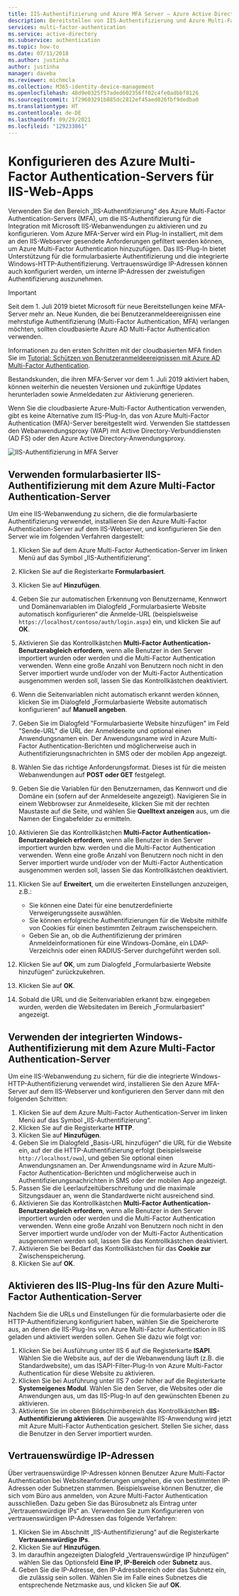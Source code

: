 ```yaml
---
title: IIS-Authentifizierung und Azure MFA Server – Azure Active Directory
description: Bereitstellen von IIS-Authentifizierung und Azure Multi-Factor Authentication-Server
services: multi-factor-authentication
ms.service: active-directory
ms.subservice: authentication
ms.topic: how-to
ms.date: 07/11/2018
ms.author: justinha
author: justinha
manager: daveba
ms.reviewer: michmcla
ms.collection: M365-identity-device-management
ms.openlocfilehash: 48d9e0325f57aded602356ff02c4fe0adbbf8126
ms.sourcegitcommit: 1f29603291b885dc2812ef45aed026fbf9dedba0
ms.translationtype: HT
ms.contentlocale: de-DE
ms.lasthandoff: 09/29/2021
ms.locfileid: "129233861"
---
```

# <a name="configure-azure-multi-factor-authentication-server-for-iis-web-apps"></a>Konfigurieren des Azure Multi-Factor Authentication-Servers für IIS-Web-Apps

Verwenden Sie den Bereich „IIS-Authentifizierung“ des Azure Multi-Factor Authentication-Servers (MFA), um die IIS-Authentifizierung für die Integration mit Microsoft IIS-Webanwendungen zu aktivieren und zu konfigurieren. Vom Azure MFA-Server wird ein Plug-In installiert, mit dem an den IIS-Webserver gesendete Anforderungen gefiltert werden können, um Azure Multi-Factor Authentication hinzuzufügen. Das IIS-Plug-In bietet Unterstützung für die formularbasierte Authentifizierung und die integrierte Windows-HTTP-Authentifizierung. Vertrauenswürdige IP-Adressen können auch konfiguriert werden, um interne IP-Adressen der zweistufigen Authentifizierung auszunehmen.

> [!IMPORTANT]
> Seit dem 1. Juli 2019 bietet Microsoft für neue Bereitstellungen keine MFA-Server mehr an. Neue Kunden, die bei Benutzeranmeldeereignissen eine mehrstufige Authentifizierung (Multi-Factor Authentication, MFA) verlangen möchten, sollten cloudbasierte Azure AD Multi-Factor Authentication verwenden.
>
> Informationen zu den ersten Schritten mit der cloudbasierten MFA finden Sie im [Tutorial: Schützen von Benutzeranmeldeereignissen mit Azure AD Multi-Factor Authentication](tutorial-enable-azure-mfa.md).
>
> Bestandskunden, die ihren MFA-Server vor dem 1. Juli 2019 aktiviert haben, können weiterhin die neuesten Versionen und zukünftige Updates herunterladen sowie Anmeldedaten zur Aktivierung generieren.
>
> Wenn Sie die cloudbasierte Azure-Multi-Factor Authentication verwenden, gibt es keine Alternative zum IIS-Plug-In, das von Azure Multi-Factor Authentication (MFA)-Server bereitgestellt wird. Verwenden Sie stattdessen den Webanwendungsproxy (WAP) mit Active Directory-Verbunddiensten (AD FS) oder den Azure Active Directory-Anwendungsproxy.

![IIS-Authentifizierung in MFA Server](./media/howto-mfaserver-iis/iis.png)

## <a name="using-form-based-iis-authentication-with-azure-multi-factor-authentication-server"></a>Verwenden formularbasierter IIS-Authentifizierung mit dem Azure Multi-Factor Authentication-Server

Um eine IIS-Webanwendung zu sichern, die die formularbasierte Authentifizierung verwendet, installieren Sie den Azure Multi-Factor Authentication-Server auf dem IIS-Webserver, und konfigurieren Sie den Server wie im folgenden Verfahren dargestellt:

1. Klicken Sie auf dem Azure Multi-Factor Authentication-Server im linken Menü auf das Symbol „IIS-Authentifizierung“.
2. Klicken Sie auf die Registerkarte **Formularbasiert**.
3. Klicken Sie auf **Hinzufügen**.
4. Geben Sie zur automatischen Erkennung von Benutzername, Kennwort und Domänenvariablen im Dialogfeld „Formularbasierte Website automatisch konfigurieren“ die Anmelde-URL (beispielsweise `https://localhost/contoso/auth/login.aspx`) ein, und klicken Sie auf **OK**.
5. Aktivieren Sie das Kontrollkästchen **Multi-Factor Authentication-Benutzerabgleich erfordern**, wenn alle Benutzer in den Server importiert wurden oder werden und die Multi-Factor Authentication verwenden. Wenn eine große Anzahl von Benutzern noch nicht in den Server importiert wurde und/oder von der Multi-Factor Authentication ausgenommen werden soll, lassen Sie das Kontrollkästchen deaktiviert.
6. Wenn die Seitenvariablen nicht automatisch erkannt werden können, klicken Sie im Dialogfeld „Formularbasierte Website automatisch konfigurieren“ auf **Manuell angeben**.
7. Geben Sie im Dialogfeld "Formularbasierte Website hinzufügen" im Feld "Sende-URL" die URL der Anmeldeseite und optional einen Anwendungsnamen ein. Der Anwendungsname wird in Azure Multi-Factor Authentication-Berichten und möglicherweise auch in Authentifizierungsnachrichten in SMS oder der mobilen App angezeigt.
8. Wählen Sie das richtige Anforderungsformat. Dieses ist für die meisten Webanwendungen auf **POST oder GET** festgelegt.
9. Geben Sie die Variablen für den Benutzernamen, das Kennwort und die Domäne ein (sofern auf der Anmeldeseite angezeigt). Navigieren Sie in einem Webbrowser zur Anmeldeseite, klicken Sie mit der rechten Maustaste auf die Seite, und wählen Sie **Quelltext anzeigen** aus, um die Namen der Eingabefelder zu ermitteln.
10. Aktivieren Sie das Kontrollkästchen **Multi-Factor Authentication-Benutzerabgleich erfordern**, wenn alle Benutzer in den Server importiert wurden bzw. werden und die Multi-Factor Authentication verwenden. Wenn eine große Anzahl von Benutzern noch nicht in den Server importiert wurde und/oder von der Multi-Factor Authentication ausgenommen werden soll, lassen Sie das Kontrollkästchen deaktiviert.
11. Klicken Sie auf **Erweitert**, um die erweiterten Einstellungen anzuzeigen, z.B.:

    - Sie können eine Datei für eine benutzerdefinierte Verweigerungsseite auswählen.
    - Sie können erfolgreiche Authentifizierungen für die Website mithilfe von Cookies für einen bestimmten Zeitraum zwischenspeichern.
    - Geben Sie an, ob die Authentifizierung der primären Anmeldeinformationen für eine Windows-Domäne, ein LDAP-Verzeichnis oder einen RADIUS-Server durchgeführt werden soll.

12. Klicken Sie auf **OK**, um zum Dialogfeld „Formularbasierte Website hinzufügen“ zurückzukehren.
13. Klicken Sie auf **OK**.
14. Sobald die URL und die Seitenvariablen erkannt bzw. eingegeben wurden, werden die Websitedaten im Bereich „Formularbasiert“ angezeigt.

## <a name="using-integrated-windows-authentication-with-azure-multi-factor-authentication-server"></a>Verwenden der integrierten Windows-Authentifizierung mit dem Azure Multi-Factor Authentication-Server

Um eine IIS-Webanwendung zu sichern, für die die integrierte Windows-HTTP-Authentifizierung verwendet wird, installieren Sie den Azure MFA-Server auf dem IIS-Webserver und konfigurieren den Server dann mit den folgenden Schritten:

1. Klicken Sie auf dem Azure Multi-Factor Authentication-Server im linken Menü auf das Symbol „IIS-Authentifizierung“.
2. Klicken Sie auf die Registerkarte **HTTP**.
3. Klicken Sie auf **Hinzufügen**.
4. Geben Sie im Dialogfeld „Basis-URL hinzufügen“ die URL für die Website ein, auf der die HTTP-Authentifizierung erfolgt (beispielsweise `http://localhost/owa`), und geben Sie optional einen Anwendungsnamen an. Der Anwendungsname wird in Azure Multi-Factor Authentication-Berichten und möglicherweise auch in Authentifizierungsnachrichten in SMS oder der mobilen App angezeigt.
5. Passen Sie die Leerlaufzeitüberschreitung und die maximale Sitzungsdauer an, wenn die Standardwerte nicht ausreichend sind.
6. Aktivieren Sie das Kontrollkästchen **Multi-Factor Authentication-Benutzerabgleich erfordern**, wenn alle Benutzer in den Server importiert wurden oder werden und die Multi-Factor Authentication verwenden. Wenn eine große Anzahl von Benutzern noch nicht in den Server importiert wurde und/oder von der Multi-Factor Authentication ausgenommen werden soll, lassen Sie das Kontrollkästchen deaktiviert.
7. Aktivieren Sie bei Bedarf das Kontrollkästchen für das **Cookie zur** Zwischenspeicherung.
8. Klicken Sie auf **OK**.

## <a name="enable-iis-plug-ins-for-azure-multi-factor-authentication-server"></a>Aktivieren des IIS-Plug-Ins für den Azure Multi-Factor Authentication-Server

Nachdem Sie die URLs und Einstellungen für die formularbasierte oder die HTTP-Authentifizierung konfiguriert haben, wählen Sie die Speicherorte aus, an denen die IIS-Plug-Ins von Azure Multi-Factor Authentication in IIS geladen und aktiviert werden sollen. Gehen Sie dazu wie folgt vor:

1. Klicken Sie bei Ausführung unter IIS 6 auf die Registerkarte **ISAPI**. Wählen Sie die Website aus, auf der die Webanwendung läuft (z.B. die Standardwebsite), um das ISAPI-Filter-Plug-In von Azure Multi-Factor Authentication für diese Website zu aktivieren.
2. Klicken Sie bei Ausführung unter IIS 7 oder höher auf die Registerkarte **Systemeigenes Modul**. Wählen Sie den Server, die Websites oder die Anwendungen aus, um das IIS-Plug-In auf den gewünschten Ebenen zu aktivieren.
3. Aktivieren Sie im oberen Bildschirmbereich das Kontrollkästchen **IIS-Authentifizierung aktivieren**. Die ausgewählte IIS-Anwendung wird jetzt mit Azure Multi-Factor Authentication gesichert. Stellen Sie sicher, dass die Benutzer in den Server importiert wurden.

## <a name="trusted-ips"></a>Vertrauenswürdige IP-Adressen

Über vertrauenswürdige IP-Adressen können Benutzer Azure Multi-Factor Authentication bei Websiteanforderungen umgehen, die von bestimmten IP-Adressen oder Subnetzen stammen. Beispielsweise können Benutzer, die sich vom Büro aus anmelden, von Azure Multi-Factor Authentication ausschließen. Dazu geben Sie das Bürosubnetz als Eintrag unter „Vertrauenswürdige IPs“ an. Verwenden Sie zum Konfigurieren von vertrauenswürdigen IP-Adressen das folgende Verfahren:

1. Klicken Sie im Abschnitt „IIS-Authentifizierung“ auf die Registerkarte **Vertrauenswürdige IPs**.
2. Klicken Sie auf **Hinzufügen**.
3. Im daraufhin angezeigten Dialogfeld „Vertrauenswürdige IP hinzufügen“ wählen Sie das Optionsfeld **Eine IP**, **IP-Bereich** oder **Subnetz** aus.
4. Geben Sie die IP-Adresse, den IP-Adressbereich oder das Subnetz ein, die zulässig sein sollen. Wählen Sie im Falle eines Subnetzes die entsprechende Netzmaske aus, und klicken Sie auf **OK**.
